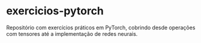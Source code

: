# exercicios-pytorch
Repositório com exercícios práticos em PyTorch, cobrindo desde operações com tensores até a implementação de redes neurais.
